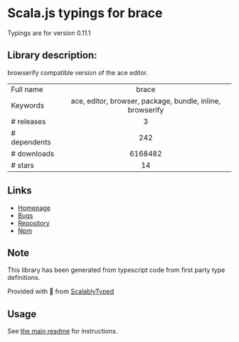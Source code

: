 
# Scala.js typings for brace

Typings are for version 0.11.1

## Library description:
browserify compatible version of the ace editor.

|                    |                 |
| ------------------ | :-------------: |
| Full name          | brace |
| Keywords           | ace, editor, browser, package, bundle, inline, browserify |
| # releases         | 3 |
| # dependents       | 242 |
| # downloads        | 6168482 |
| # stars            | 14 |

## Links
- [Homepage](https://github.com/thlorenz/brace)
- [Bugs](https://github.com/thlorenz/brace/issues)
- [Repository](https://github.com/thlorenz/brace)
- [Npm](https://www.npmjs.com/package/brace)
    


## Note
This library has been generated from typescript code from first party type definitions.

Provided with :purple_heart: from [ScalablyTyped](https://github.com/oyvindberg/ScalablyTyped)

## Usage
See [the main readme](../../readme.md) for instructions.


